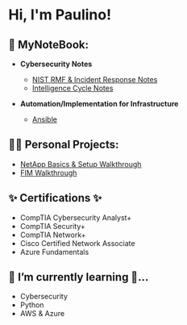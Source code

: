 <h1>Hi, I'm Paulino! <br/>

<h2>📝 MyNoteBook:</h2>

- <b>Cybersecurity Notes</b>
  - [NIST RMF & Incident Response Notes](https://github.com/paulinoprojects/NIST-RMF/tree/main)
  - [Intelligence Cycle Notes](https://github.com/paulinoprojects/IntelligenceLifeCycle/blob/main/Intelligence_README.md)

- <b> Automation/Implementation for Infrastructure </b>
  - [Ansible](https://github.com/paulinoprojects/Ansible)
  
  
  
<h2>👨‍💻 Personal Projects:</h2>

  - [NetApp Basics & Setup Walkthrough](https://github.com/paulinoprojects/NetApp)
  - [FIM Walkthrough](https://github.com/paulinoprojects/FileIntegrityMonitor)
  

<h2>✨ Certifications ✨</h2>

 - CompTIA Cybersecurity Analyst+
 - CompTIA Security+
 - CompTIA Network+
 - Cisco Certified Network Associate
 - Azure Fundamentals

<h2> 🌱 I’m currently learning 🔭...</h2>
  
 - Cybersecurity
 - Python
 - AWS & Azure
